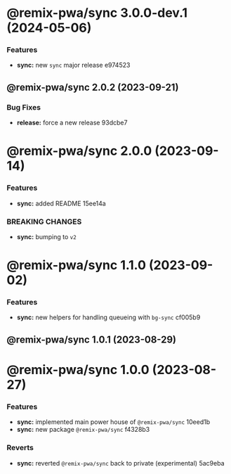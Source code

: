 # @remix-pwa/sync 3.0.0-dev.1 (2024-05-06)


### Features

* **sync:** new `sync` major release e974523

## @remix-pwa/sync 2.0.2 (2023-09-21)


### Bug Fixes

* **release:** force a new release 93dcbe7

# @remix-pwa/sync 2.0.0 (2023-09-14)


### Features

* **sync:** added README 15ee14a


### BREAKING CHANGES

* **sync:** bumping to `v2`

# @remix-pwa/sync 1.1.0 (2023-09-02)


### Features

* **sync:** new helpers for handling queueing with `bg-sync` cf005b9

## @remix-pwa/sync 1.0.1 (2023-08-29)

# @remix-pwa/sync 1.0.0 (2023-08-27)


### Features

* **sync:** implemented main power house of `@remix-pwa/sync` 10eed1b
* **sync:** new package `@remix-pwa/sync` f4328b3


### Reverts

* **sync:** reverted `@remix-pwa/sync` back to private (experimental) 5ac9eba
